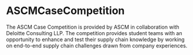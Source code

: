 # ASCMCaseCompetition
The ASCM Case Competition is provided by ASCM in collaboration with Deloitte Consulting LLP. The competition provides student teams with an opportunity to enhance and test their supply chain knowledge by working on end-to-end supply chain challenges drawn from company experiences.
